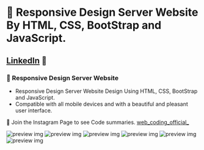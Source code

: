 # 💼 Responsive Design Server Website By HTML, CSS, BootStrap and JavaScript.
## [LinkedIn](https://www.linkedin.com/in/mohab-mohammed-59a317176/) 💙
### 💼 Responsive Design Server Website

- Responsive Design Server Website Design Using HTML, CSS, BootStrap and JavaScript.
- Compatible with all mobile devices and with a beautiful and pleasant user interface.

💙 Join the Instagram Page to see  Code summaries. [web_coding_official_](https://www.instagram.com/web_coding_official_/)

![preview img](/preview/preview1.png)
![preview img](/preview/preview2.png)
![preview img](/preview/preview3.png)
![preview img](/preview/preview4.png)
![preview img](/preview/preview5.png)
![preview img](/preview/preview6.png)
